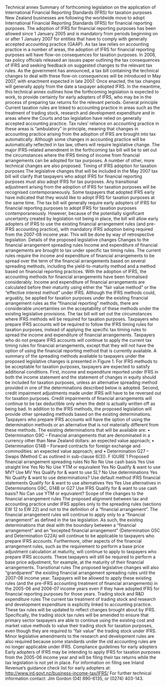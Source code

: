 Technical annex Summary of forthcoming legislation on the application of International Financial Reporting Standards (IFRS) for taxation purposes New Zealand businesses are following the worldwide move to adopt International Financial Reporting Standards (IFRS) for financial reporting purposes. The adoption of IFRS for financial reporting purposes has been allowed since 1 January 2005 and is mandatory from periods beginning on or after 1 January 2007 for entities that have to comply with generally accepted accounting practice (GAAP). As tax law relies on accounting practice in a number of areas, the adoption of IFRS for financial reporting purposes will have flow-on consequences for taxation purposes. In 2006, tax policy officials released an issues paper outlining the tax consequences of IFRS and seeking feedback on suggested changes to the relevant tax rules. As the government has announced, a tax bill containing the technical changes to deal with these flow-on consequences will be introduced in May 2007, with enactment expected in late 2007. Once enacted, the tax changes will generally apply from the date a taxpayer adopted IFRS. In the meantime, this technical annex outlines how the forthcoming legislation is expected to work, to provide certainty for early adopters of IFRS, who may be in the process of preparing tax returns for the relevant periods. General principle Current taxation rules are linked to accounting practice in areas such as the treatment of trading stock, research and development expenditure and in areas where the Courts and tax legislation have relied on generally accepted accounting practice. Tax rules’ reliance on accounting practice in these areas is “ambulatory” in principle, meaning that changes in accounting practice arising from the adoption of IFRS are brought into tax automatically. Although some changes in accounting practice will be automatically reflected in tax law, others will require legislative change. The major IFRS-related amendment in the forthcoming tax bill will be to set out the circumstances where the IFRS timing of income from financial arrangements can be adopted for tax purposes. A number of other, more technical changes are also proposed. Timing of IFRS adoption for taxation purposes The legislative changes that will be included in the May 2007 tax bill will clarify that taxpayers who adopt IFRS for financial reporting purposes must also adopt IFRS for tax purposes. Any transitional adjustment arising from the adoption of IFRS for taxation purposes will be recognised contemporaneously. Some taxpayers that adopted IFRS early have indicated that they would like to adopt IFRS for taxation purposes at the same time. The tax bill will generally require early adopters of IFRS for financial reporting purposes to adopt IFRS for taxation purposes contemporaneously. However, because of the potentially significant uncertainty created by legislation not being in place, the bill will allow early adopters of IFRS to use the existing financial arrangement rules (and pre-IFRS accounting practice), with mandatory IFRS adoption being required from the 2007-08 income year. This will be done by way of retrospective legislation. Details of the proposed legislative changes Changes to the financial arrangement spreading rules Income and expenditure of financial arrangements are brought to tax under specific tax timing rules. The current rules require the income and expenditure of financial arrangements to be spread over the term of the financial arrangements based on several spreading methods, including the yield-to-maturity method and a method based on financial reporting practices. With the adoption of IFRS, the accounting methods for financial arrangements have been formalised considerably. Income and expenditure of financial arrangements are calculated before their maturity using either the “fair value method” or the “effective interest method” under IFRS. Although the IFRS methods could, arguably, be applied for taxation purposes under the existing financial arrangement rules as the “financial reporting” methods, there are considerable uncertainties on the acceptability of these methods under the existing legislative provisions. The tax bill will set out the circumstances where IFRS methods will be required for taxation purposes. Taxpayers who prepare IFRS accounts will be required to follow the IFRS timing rules for taxation purposes, instead of applying the specific tax timing rules to spread the income and expenditure of financial arrangements. Taxpayers who do not prepare IFRS accounts will continue to apply the current tax timing rules for financial arrangements, except that they will not have the option of using the financial reporting method that is currently available. A summary of the spreading methods available to taxpayers under the proposed legislative changes is presented in Figure 1. For IFRS methods to be acceptable for taxation purposes, taxpayers are expected to satisfy additional conditions. First, income and expenditure reported under IFRS in both the income statement and the statement of changes in equity should be included for taxation purposes, unless an alternative spreading method provided in one of the determinations described below is adopted. Second, credit impairment adjustments made under IFRS will have to be reversed out for taxation purposes. Credit impairments of financial arrangements will continue to be tax deductible only when the debt is actually written off as being bad. In addition to the IFRS methods, the proposed legislation will provide other spreading methods based on the existing determinations. Taxpayers who prepare IFRS accounts will have the option of using the determination methods or an alternative that is not materially different from these methods. The existing determinations that will be available are: • Determination G9C – Financial arrangements that are denominated in a currency other than New Zealand dollars: an expected value approach; • Determination G14B – Forward contracts for foreign exchange and commodities: an expected value approach; and • Determination G27 – Swaps (Method C as outlined in sub-clause 6(3)). F IGURE 1 Proposed financial arrangement spreading rules No No No Use cash basis Yes Use straight line Yes No No Use YTM or equivalent Yes No Qualify & want to use MV? Use MV Yes Qualify for & want to use SL? No Use determinations Yes No Qualify & want to use determinations? Use default method IFRS financial statements Qualify for & want to use alternatives Yes Yes Use alternatives in Determinations G9C, G14B or G27 Use IFRS Qualify for & want to use cash basis? No Can use YTM or equivalent? Scope of the changes to the financial arrangement rules The proposed alignment between tax and accounting practice under IFRS applies only to the spreading rules (sections EW 12 to EW 22) and not to the definition of a “financial arrangement”. The financial arrangement rules will continue to apply only to a “financial arrangement” as defined in the tax legislation. As such, the existing determinations that deal with the boundary between a “financial arrangement” and an “excepted financial arrangement” (Determination G5C and Determination G22A) will continue to be applicable to taxpayers who prepare IFRS accounts. Furthermore, other aspects of the financial arrangement rules, such as the requirement to perform a base price adjustment calculation at maturity, will continue to apply to taxpayers who prepare IFRS accounts. These taxpayers will still be required to perform a base price adjustment, for example, at the maturity of their financial arrangements. Transitional rules The proposed legislative changes will also “grandparent” the existing financial arrangement spreading rules until the 2007-08 income year. Taxpayers will be allowed to apply these existing rules (and the pre-IFRS accounting treatment of financial arrangements) in the 2005-06 and 2006-07 income years even if they have adopted IFRS for financial reporting purposes for those years. Trading stock and R&D expenditure rules The current tax treatment of trading stock and research and development expenditure is explicitly linked to accounting practice. These tax rules will be updated to reflect changes brought about by IFRS. Specifically, the trading stock tax rules will be amended to ensure that primary sector taxpayers are able to continue using the existing cost and market value methods to value their trading stock for taxation purposes, even though they are required to “fair value” the trading stock under IFRS. Minor legislative amendments to the research and development rules are also required because some standards under the old accounting rules are no longer applicable under IFRS. Compliance guidelines for early adopters Early adopters of IFRS may be intending to apply IFRS for taxation purposes from the 2005-06 income year and will be filing their tax returns while the tax legislation is not yet in place. For information on filing see Inland Revenue’s guidance check list for early adopters at: http://www.ird.govt.nz/business-income-tax/IFRS/ For further technical information contact: Jim Gordon (04) 890-6135, or (0274) 403-143.